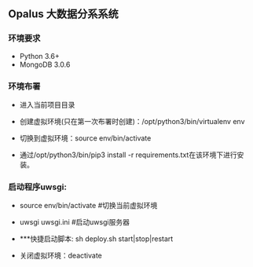 ## Opalus 大数据分系系统

### 环境要求
- Python 3.6+
- MongoDB 3.0.6


### 环境布署
- 进入当前项目目录
- 创建虚拟环境(只在第一次布署时创建)：/opt/python3/bin/virtualenv env
- 切换到虚拟环境：source env/bin/activate

- 通过/opt/python3/bin/pip3 install -r requirements.txt在该环境下进行安装。

### 启动程序uwsgi:
- source env/bin/activate   #切换当前虚拟环境
- uwsgi uwsgi.ini   #启动uwsgi服务器
- ***快捷启动脚本: sh deploy.sh start|stop|restart

- 关闭虚拟环境：deactivate


